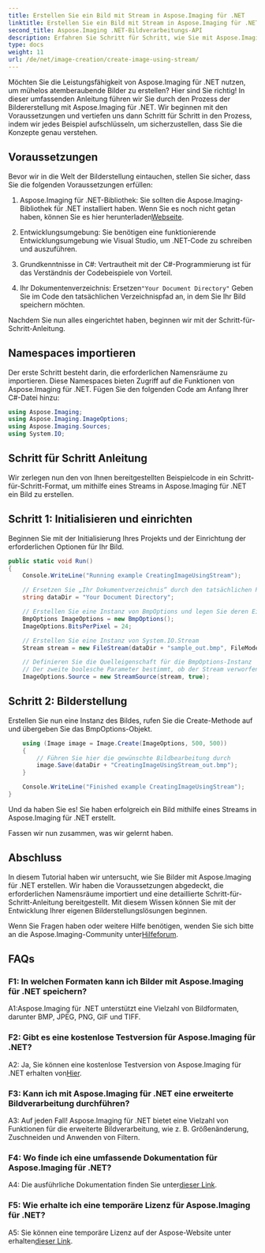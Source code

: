 ```yaml
---
title: Erstellen Sie ein Bild mit Stream in Aspose.Imaging für .NET
linktitle: Erstellen Sie ein Bild mit Stream in Aspose.Imaging für .NET
second_title: Aspose.Imaging .NET-Bildverarbeitungs-API
description: Erfahren Sie Schritt für Schritt, wie Sie mit Aspose.Imaging für .NET Bilder mithilfe von Stream erstellen. Umfassende Anleitung, Voraussetzungen und FAQs enthalten.
type: docs
weight: 11
url: /de/net/image-creation/create-image-using-stream/
---
```

Möchten Sie die Leistungsfähigkeit von Aspose.Imaging für .NET nutzen, um mühelos atemberaubende Bilder zu erstellen? Hier sind Sie richtig! In dieser umfassenden Anleitung führen wir Sie durch den Prozess der Bildererstellung mit Aspose.Imaging für .NET. Wir beginnen mit den Voraussetzungen und vertiefen uns dann Schritt für Schritt in den Prozess, indem wir jedes Beispiel aufschlüsseln, um sicherzustellen, dass Sie die Konzepte genau verstehen.

## Voraussetzungen

Bevor wir in die Welt der Bilderstellung eintauchen, stellen Sie sicher, dass Sie die folgenden Voraussetzungen erfüllen:

1.  Aspose.Imaging für .NET-Bibliothek: Sie sollten die Aspose.Imaging-Bibliothek für .NET installiert haben. Wenn Sie es noch nicht getan haben, können Sie es hier herunterladen[Webseite](https://releases.aspose.com/imaging/net/).

2. Entwicklungsumgebung: Sie benötigen eine funktionierende Entwicklungsumgebung wie Visual Studio, um .NET-Code zu schreiben und auszuführen.

3. Grundkenntnisse in C#: Vertrautheit mit der C#-Programmierung ist für das Verständnis der Codebeispiele von Vorteil.

4.  Ihr Dokumentenverzeichnis: Ersetzen`"Your Document Directory"` Geben Sie im Code den tatsächlichen Verzeichnispfad an, in dem Sie Ihr Bild speichern möchten.

Nachdem Sie nun alles eingerichtet haben, beginnen wir mit der Schritt-für-Schritt-Anleitung.

## Namespaces importieren

Der erste Schritt besteht darin, die erforderlichen Namensräume zu importieren. Diese Namespaces bieten Zugriff auf die Funktionen von Aspose.Imaging für .NET. Fügen Sie den folgenden Code am Anfang Ihrer C#-Datei hinzu:

```csharp
using Aspose.Imaging;
using Aspose.Imaging.ImageOptions;
using Aspose.Imaging.Sources;
using System.IO;
```

## Schritt für Schritt Anleitung

Wir zerlegen nun den von Ihnen bereitgestellten Beispielcode in ein Schritt-für-Schritt-Format, um mithilfe eines Streams in Aspose.Imaging für .NET ein Bild zu erstellen.

## Schritt 1: Initialisieren und einrichten

Beginnen Sie mit der Initialisierung Ihres Projekts und der Einrichtung der erforderlichen Optionen für Ihr Bild.

```csharp
public static void Run()
{
    Console.WriteLine("Running example CreatingImageUsingStream");

    // Ersetzen Sie „Ihr Dokumentverzeichnis“ durch den tatsächlichen Pfad zu Ihrem Dokumentverzeichnis.
    string dataDir = "Your Document Directory";

    // Erstellen Sie eine Instanz von BmpOptions und legen Sie deren Eigenschaften fest
    BmpOptions ImageOptions = new BmpOptions();
    ImageOptions.BitsPerPixel = 24;

    // Erstellen Sie eine Instanz von System.IO.Stream
    Stream stream = new FileStream(dataDir + "sample_out.bmp", FileMode.Create);

    // Definieren Sie die Quelleigenschaft für die BmpOptions-Instanz
    // Der zweite boolesche Parameter bestimmt, ob der Stream verworfen wird, sobald er den Gültigkeitsbereich verlässt
    ImageOptions.Source = new StreamSource(stream, true);
```

## Schritt 2: Bilderstellung

Erstellen Sie nun eine Instanz des Bildes, rufen Sie die Create-Methode auf und übergeben Sie das BmpOptions-Objekt.

```csharp
    using (Image image = Image.Create(ImageOptions, 500, 500))
    {
        // Führen Sie hier die gewünschte Bildbearbeitung durch
        image.Save(dataDir + "CreatingImageUsingStream_out.bmp");
    }

    Console.WriteLine("Finished example CreatingImageUsingStream");
}
```

Und da haben Sie es! Sie haben erfolgreich ein Bild mithilfe eines Streams in Aspose.Imaging für .NET erstellt.

Fassen wir nun zusammen, was wir gelernt haben.

## Abschluss

In diesem Tutorial haben wir untersucht, wie Sie Bilder mit Aspose.Imaging für .NET erstellen. Wir haben die Voraussetzungen abgedeckt, die erforderlichen Namensräume importiert und eine detaillierte Schritt-für-Schritt-Anleitung bereitgestellt. Mit diesem Wissen können Sie mit der Entwicklung Ihrer eigenen Bilderstellungslösungen beginnen.

 Wenn Sie Fragen haben oder weitere Hilfe benötigen, wenden Sie sich bitte an die Aspose.Imaging-Community unter[Hilfeforum](https://forum.aspose.com/).

## FAQs

### F1: In welchen Formaten kann ich Bilder mit Aspose.Imaging für .NET speichern?

A1:Aspose.Imaging für .NET unterstützt eine Vielzahl von Bildformaten, darunter BMP, JPEG, PNG, GIF und TIFF.

### F2: Gibt es eine kostenlose Testversion für Aspose.Imaging für .NET?

 A2: Ja, Sie können eine kostenlose Testversion von Aspose.Imaging für .NET erhalten von[Hier](https://releases.aspose.com/).

### F3: Kann ich mit Aspose.Imaging für .NET eine erweiterte Bildverarbeitung durchführen?

A3: Auf jeden Fall! Aspose.Imaging für .NET bietet eine Vielzahl von Funktionen für die erweiterte Bildverarbeitung, wie z. B. Größenänderung, Zuschneiden und Anwenden von Filtern.

### F4: Wo finde ich eine umfassende Dokumentation für Aspose.Imaging für .NET?

 A4: Die ausführliche Dokumentation finden Sie unter[dieser Link](https://reference.aspose.com/imaging/net/).

### F5: Wie erhalte ich eine temporäre Lizenz für Aspose.Imaging für .NET?

 A5: Sie können eine temporäre Lizenz auf der Aspose-Website unter erhalten[dieser Link](https://purchase.aspose.com/temporary-license/).
